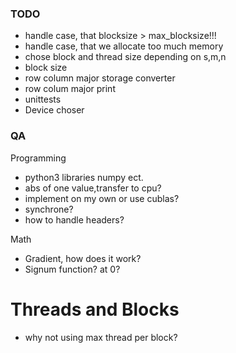 ### TODO
- handle case, that blocksize > max_blocksize!!!
- handle case, that we allocate too much memory
- chose block and thread size depending on s,m,n
- block size
- row column major storage converter
- row colum major print
- unittests
- Device choser

### QA
Programming
- python3 libraries numpy ect.
- abs of one value,transfer to cpu?
- implement on my own or use cublas?
- synchrone?
- how to handle headers?

Math
- Gradient, how does it work?
- Signum function? at 0?


# Threads and Blocks
- why not using max thread per block?